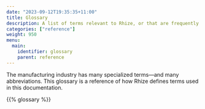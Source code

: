 ```yaml
---
date: "2023-09-12T19:35:35+11:00"
title: Glossary
description: A list of terms relevant to Rhize, or that are frequently used in manufacturing contexts.
categories: ["reference"]
weight: 950
menu:
  main:
    identifier: glossary
    parent: reference
---
```


The manufacturing industry has many specialized terms&mdash;and many abbreviations.
This glossary is a reference of how Rhize defines terms used in this documentation.

{{% glossary %}}



